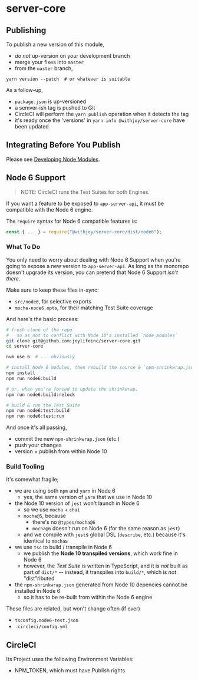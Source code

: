 # server-core


## Publishing

To publish a new version of this module,

- *do not* up-version on your development branch
- merge your fixes into `master`
- from the `master` branch,

```
yarn version --patch  # or whatever is suitable
```

As a follow-up,

- `package.json` is up-versioned
- a semver-ish tag is pushed to Git
- CircleCI will perform the `yarn publish` operation when it detects the tag
- it's ready once the 'versions' in `yarn info @withjoy/server-core` have been updated


## Integrating Before You Publish

Please see [Developing Node Modules](https://withjoy.atlassian.net/wiki/spaces/KNOW/pages/1545896147/Developing+Node+Modules).


## Node 6 Support

> NOTE:  CircleCI runs the Test Suites for both Engines.

If you want a feature to be exposed to `app-server-api`, it must be compatible with the Node 6 engine.

The `require` syntax for Node 6 compatible features is:

```javascript
const { ... } = require("@withjoy/server-core/dist/node6");
```

### What To Do

You only need to worry about dealing with Node 6 Support when you're going to expose a new version to `app-server-api`.
As long as the monorepo doesn't upgrade its version, you can pretend that Node 6 Support *isn't there*.

Make sure to keep these files in-sync:

- `src/node6`, for selective exports
- `mocha-node6.opts`, for their matching Test Suite coverage

And here's the basic process:

```bash
# fresh clone of the repo
#   so as not to conflict with Node 10's installed `node_modules`
git clone git@github.com:joylifeinc/server-core.git
cd server-core

nvm use 6  # ... obviously

# install Node 6 modules, then rebuild the source & `npm-shrinkwrap.json`
npm install
npm run node6:build

# or, when you're forced to update the shrinkwrap,
npm run node6:build:relock

# build & run the Test Suite
npm run node6:test:build
npm run node6:test:run
```

And once it's all passing,

- commit the new `npm-shrinkwrap.json` (etc.)
- push your changes
- version + publish from within Node 10

### Build Tooling

It's somewhat fragile;

- we are using both `npm` and `yarn` in Node 6
  - yes, the same version of `yarn` that we use in Node 10
- the Node 10 version of `jest` won't launch in Node 6
  - so we use `mocha` + `chai`
  - `mocha@5`, because
    - there's no `@types/mocha@6`
    - `mocha@6` doesn't run on Node 6 (for the same reason as `jest`)
  - and we compile with `jest`s global DSL (`describe`, etc.) because it's identical to `mocha`s
- we use `tsc` to build / transpile in Node 6
  - we publish the **Node 10 transpiled versions**, which work fine in Node 6
  - however, the *Test Suite* is written in TypeScript, and it is *not* built as part of `dist/*` --
    instead, it transpiles into `build/*`, which is *not* "dist"ributed
- the `npm-shrinkwrap.json` generated from Node 10 depencies cannot be installed in Node 6
  - so it has to be re-built from within the Node 6 engine

These files are related, but won't change often (if ever)

- `tsconfig.node6-test.json`
- `.circleci/config.yml`


## CircleCI

Its Project uses the following Environment Variables:

- NPM_TOKEN, which must have Publish rights
